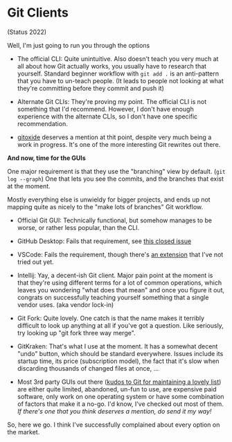 # Git Clients

(Status 2022)

Well, I'm just going to run you through the options

- The official CLI: Quite unintuitive. Also doesn't teach you very much at all about how Git actually works, you usually have to research that yourself. Standard beginner workflow with `git add .` is an anti-pattern that you have to un-teach people. (It leads to people not looking at what they're committing before they commit and push it)

- Alternate Git CLIs: They're proving my point. The official CLI is not something that I'd recommend. However, I don't have enough experience with the alternate CLIs, so I don't have one specific recommendation.

- [gitoxide](https://github.com/Byron/gitoxide) deserves a mention at thit point, despite very much being a work in progress. It's one of the more interesting Git rewrites out there.


**And now, time for the GUIs**

One major requirement is that they use the "branching" view by default. (`git log --graph`) One that lets you see the commits, and the branches that exist at the moment.

Mostly everything else is unwieldy for bigger projects, and ends up not mapping quite as nicely to the "make lots of branches" Git workflow.

- Official Git GUI: Technically functional, but somehow manages to be worse, or rather less popular, than the CLI.

- GitHub Desktop: Fails that requirement, see [this closed issue](https://github.com/desktop/desktop/issues/1634)

- VSCode: Fails the requirement, though there's [an extension](https://marketplace.visualstudio.com/items?itemName=mhutchie.git-graph) that I've not tried out yet.

- Intellij: Yay, a decent-ish Git client. Major pain point at the moment is that they're using different terms for a lot of common operations, which leaves you wondering "what does that mean" and once you figure it out, congrats on successfully teaching yourself something that a single vendor uses. (aka vendor lock-in)

- Git Fork: Quite lovely. One catch is that the name makes it terribly difficult to look up anything at all if you've got a question. Like seriously, try looking up "git fork three way merge".

- GitKraken: That's what I use at the moment. It has a somewhat decent "undo" button, which should be standard everywhere. Issues include its startup time, its price (subscription model), the fact that it's slow when discarding thousands of changed files at once, ...

- Most 3rd party GUIs out there ([kudos to Git for maintaining a lovely list](https://git-scm.com/downloads/guis)) are either quite limited, abandoned, un-fun to use, are expensive paid software, only work on one operating system or have some combination of factors that make it a no-go. I'd know, I've checked out most of them. *If there's one that you think deserves a mention, do send it my way!*
 

So, here we go. I think I've successfully complained about every option on the market.
